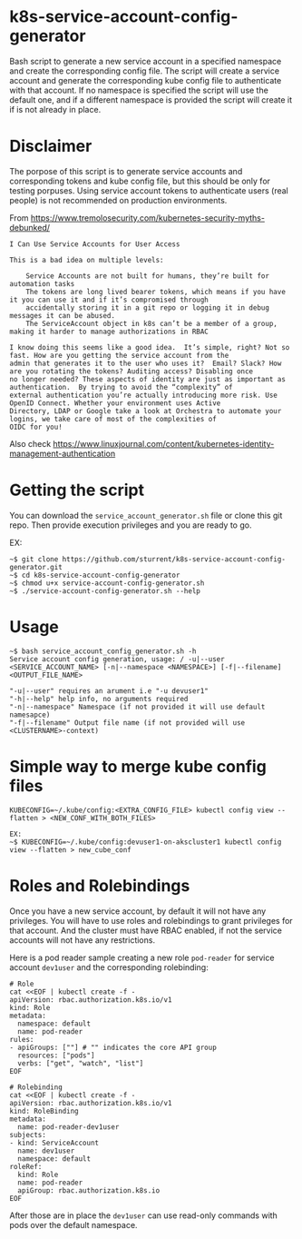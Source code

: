 # k8s-service-account-config-generator
Bash script to generate a new service account in a specified namespace and create the corresponding config file.
The script will create a service account and generate the corresponding kube config file to authenticate with that account.
If no namespace is specified the script will use the default one, and if a different namespace is provided the script will create it if is not already in place.

# Disclaimer
The porpose of this script is to generate service accounts and corresponding tokens and kube config file, but this should be only for testing porpuses. Using service account tokens to authenticate users (real people) is not recommended on production environments.

From https://www.tremolosecurity.com/kubernetes-security-myths-debunked/
```
I Can Use Service Accounts for User Access

This is a bad idea on multiple levels:

    Service Accounts are not built for humans, they’re built for automation tasks
    The tokens are long lived bearer tokens, which means if you have it you can use it and if it’s compromised through
    accidentally storing it in a git repo or logging it in debug messages it can be abused.
    The ServiceAccount object in k8s can’t be a member of a group, making it harder to manage authorizations in RBAC

I know doing this seems like a good idea.  It’s simple, right? Not so fast. How are you getting the service account from the
admin that generates it to the user who uses it?  Email? Slack? How are you rotating the tokens? Auditing access? Disabling once
no longer needed? These aspects of identity are just as important as authentication.  By trying to avoid the “complexity” of
external authentication you’re actually introducing more risk. Use OpenID Connect. Whether your environment uses Active
Directory, LDAP or Google take a look at Orchestra to automate your logins, we take care of most of the complexities of
OIDC for you!
```
Also check https://www.linuxjournal.com/content/kubernetes-identity-management-authentication

# Getting the script
You can download the `service_account_generator.sh` file or clone this git repo.
Then provide execution privileges and you are ready to go.

EX:
```
~$ git clone https://github.com/sturrent/k8s-service-account-config-generator.git
~$ cd k8s-service-account-config-generator
~$ chmod u+x service-account-config-generator.sh
~$ ./service-account-config-generator.sh --help
```


# Usage
```
~$ bash service_account_config_generator.sh -h
Service account config generation, usage: / -u|--user <SERVICE_ACCOUNT_NAME> [-n|--namespace <NAMESPACE>] [-f|--filename] <OUTPUT_FILE_NAME>

"-u|--user" requires an arument i.e "-u devuser1"
"-h|--help" help info, no arguments required
"-n|--namespace" Namespace (if not provided it will use default namesapce)
"-f|--filename" Output file name (if not provided will use <CLUSTERNAME>-context)
```
# Simple way to merge kube config files
```
KUBECONFIG=~/.kube/config:<EXTRA_CONFIG_FILE> kubectl config view --flatten > <NEW_CONF_WITH_BOTH_FILES>

EX:
~$ KUBECONFIG=~/.kube/config:devuser1-on-akscluster1 kubectl config view --flatten > new_cube_conf
```

# Roles and Rolebindings
Once you have a new service account, by default it will not have any privileges.
You will have to use roles and rolebindings to grant privileges for that account.
And the cluster must have RBAC enabled, if not the service accounts will not have any restrictions.

Here is a pod reader sample creating a new role `pod-reader` for service account `dev1user` and the corresponding rolebinding:

```
# Role
cat <<EOF | kubectl create -f -
apiVersion: rbac.authorization.k8s.io/v1
kind: Role
metadata:
  namespace: default
  name: pod-reader
rules:
- apiGroups: [""] # "" indicates the core API group
  resources: ["pods"]
  verbs: ["get", "watch", "list"]
EOF
```

```
# Rolebinding
cat <<EOF | kubectl create -f -
apiVersion: rbac.authorization.k8s.io/v1
kind: RoleBinding
metadata:
  name: pod-reader-dev1user
subjects:
- kind: ServiceAccount
  name: dev1user
  namespace: default
roleRef:
  kind: Role
  name: pod-reader
  apiGroup: rbac.authorization.k8s.io
EOF
```

After those are in place the `dev1user` can use read-only commands with pods over the default namespace.

